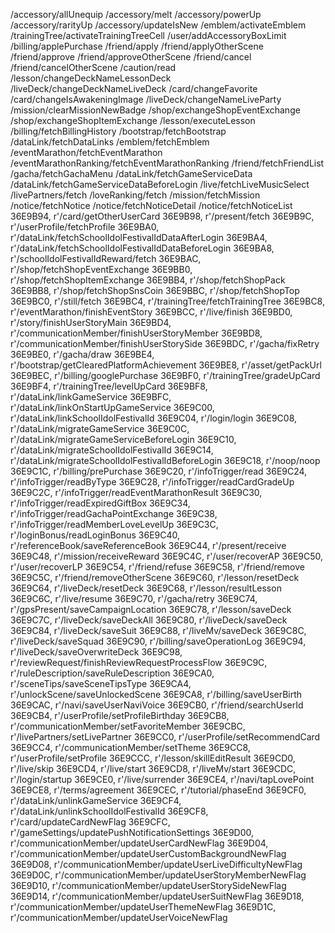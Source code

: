 /accessory/allUnequip
/accessory/melt
/accessory/powerUp
/accessory/rarityUp
/accessory/updateIsNew
/emblem/activateEmblem
/trainingTree/activateTrainingTreeCell
/user/addAccessoryBoxLimit
/billing/applePurchase
/friend/apply
/friend/applyOtherScene
/friend/approve
/friend/approveOtherScene
/friend/cancel
/friend/cancelOtherScene
/caution/read
/lesson/changeDeckNameLessonDeck
/liveDeck/changeDeckNameLiveDeck
/card/changeFavorite
/card/changeIsAwakeningImage
/liveDeck/changeNameLiveParty
/mission/clearMissionNewBadge
/shop/exchangeShopEventExchange
/shop/exchangeShopItemExchange
/lesson/executeLesson
/billing/fetchBillingHistory
/bootstrap/fetchBootstrap
/dataLink/fetchDataLinks
/emblem/fetchEmblem
/eventMarathon/fetchEventMarathon
/eventMarathonRanking/fetchEventMarathonRanking
/friend/fetchFriendList
/gacha/fetchGachaMenu
/dataLink/fetchGameServiceData
/dataLink/fetchGameServiceDataBeforeLogin
/live/fetchLiveMusicSelect
/livePartners/fetch
/loveRanking/fetch
/mission/fetchMission
/notice/fetchNotice
/notice/fetchNoticeDetail
/notice/fetchNoticeList
36E9B94, r'/card/getOtherUserCard
36E9B98, r'/present/fetch
36E9B9C, r'/userProfile/fetchProfile
36E9BA0, r'/dataLink/fetchSchoolIdolFestivalIdDataAfterLogin
36E9BA4, r'/dataLink/fetchSchoolIdolFestivalIdDataBeforeLogin
36E9BA8, r'/schoolIdolFestivalIdReward/fetch
36E9BAC, r'/shop/fetchShopEventExchange
36E9BB0, r'/shop/fetchShopItemExchange
36E9BB4, r'/shop/fetchShopPack
36E9BB8, r'/shop/fetchShopSnsCoin
36E9BBC, r'/shop/fetchShopTop
36E9BC0, r'/still/fetch
36E9BC4, r'/trainingTree/fetchTrainingTree
36E9BC8, r'/eventMarathon/finishEventStory
36E9BCC, r'/live/finish
36E9BD0, r'/story/finishUserStoryMain
36E9BD4, r'/communicationMember/finishUserStoryMember
36E9BD8, r'/communicationMember/finishUserStorySide
36E9BDC, r'/gacha/fixRetry
36E9BE0, r'/gacha/draw
36E9BE4, r'/bootstrap/getClearedPlatformAchievement
36E9BE8, r'/asset/getPackUrl
36E9BEC, r'/billing/googlePurchase
36E9BF0, r'/trainingTree/gradeUpCard
36E9BF4, r'/trainingTree/levelUpCard
36E9BF8, r'/dataLink/linkGameService
36E9BFC, r'/dataLink/linkOnStartUpGameService
36E9C00, r'/dataLink/linkSchoolIdolFestivalId
36E9C04, r'/login/login
36E9C08, r'/dataLink/migrateGameService
36E9C0C, r'/dataLink/migrateGameServiceBeforeLogin
36E9C10, r'/dataLink/migrateSchoolIdolFestivalId
36E9C14, r'/dataLink/migrateSchoolIdolFestivalIdBeforeLogin
36E9C18, r'/noop/noop
36E9C1C, r'/billing/prePurchase
36E9C20, r'/infoTrigger/read
36E9C24, r'/infoTrigger/readByType
36E9C28, r'/infoTrigger/readCardGradeUp
36E9C2C, r'/infoTrigger/readEventMarathonResult
36E9C30, r'/infoTrigger/readExpiredGiftBox
36E9C34, r'/infoTrigger/readGachaPointExchange
36E9C38, r'/infoTrigger/readMemberLoveLevelUp
36E9C3C, r'/loginBonus/readLoginBonus
36E9C40, r'/referenceBook/saveReferenceBook
36E9C44, r'/present/receive
36E9C48, r'/mission/receiveReward
36E9C4C, r'/user/recoverAP
36E9C50, r'/user/recoverLP
36E9C54, r'/friend/refuse
36E9C58, r'/friend/remove
36E9C5C, r'/friend/removeOtherScene
36E9C60, r'/lesson/resetDeck
36E9C64, r'/liveDeck/resetDeck
36E9C68, r'/lesson/resultLesson
36E9C6C, r'/live/resume
36E9C70, r'/gacha/retry
36E9C74, r'/gpsPresent/saveCampaignLocation
36E9C78, r'/lesson/saveDeck
36E9C7C, r'/liveDeck/saveDeckAll
36E9C80, r'/liveDeck/saveDeck
36E9C84, r'/liveDeck/saveSuit
36E9C88, r'/liveMv/saveDeck
36E9C8C, r'/liveDeck/saveSquad
36E9C90, r'/billing/saveOperationLog
36E9C94, r'/liveDeck/saveOverwriteDeck
36E9C98, r'/reviewRequest/finishReviewRequestProcessFlow
36E9C9C, r'/ruleDescription/saveRuleDescription
36E9CA0, r'/sceneTips/saveSceneTipsType
36E9CA4, r'/unlockScene/saveUnlockedScene
36E9CA8, r'/billing/saveUserBirth
36E9CAC, r'/navi/saveUserNaviVoice
36E9CB0, r'/friend/searchUserId
36E9CB4, r'/userProfile/setProfileBirthday
36E9CB8, r'/communicationMember/setFavoriteMember
36E9CBC, r'/livePartners/setLivePartner
36E9CC0, r'/userProfile/setRecommendCard
36E9CC4, r'/communicationMember/setTheme
36E9CC8, r'/userProfile/setProfile
36E9CCC, r'/lesson/skillEditResult
36E9CD0, r'/live/skip
36E9CD4, r'/live/start
36E9CD8, r'/liveMv/start
36E9CDC, r'/login/startup
36E9CE0, r'/live/surrender
36E9CE4, r'/navi/tapLovePoint
36E9CE8, r'/terms/agreement
36E9CEC, r'/tutorial/phaseEnd
36E9CF0, r'/dataLink/unlinkGameService
36E9CF4, r'/dataLink/unlinkSchoolIdolFestivalId
36E9CF8, r'/card/updateCardNewFlag
36E9CFC, r'/gameSettings/updatePushNotificationSettings
36E9D00, r'/communicationMember/updateUserCardNewFlag
36E9D04, r'/communicationMember/updateUserCustomBackgroundNewFlag
36E9D08, r'/communicationMember/updateUserLiveDifficultyNewFlag
36E9D0C, r'/communicationMember/updateUserStoryMemberNewFlag
36E9D10, r'/communicationMember/updateUserStorySideNewFlag
36E9D14, r'/communicationMember/updateUserSuitNewFlag
36E9D18, r'/communicationMember/updateUserThemeNewFlag
36E9D1C, r'/communicationMember/updateUserVoiceNewFlag